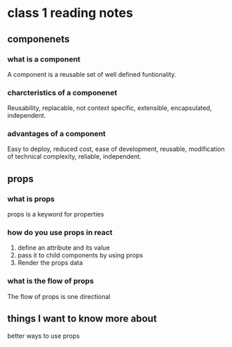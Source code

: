 # class 1 reading notes

## componenets

### what is a component

A component is a reusable set of well defined funtionality.

### charcteristics of a componenet

Reusability, replacable, not context specific, extensible, encapsulated, independent.

### advantages of a component

Easy to deploy, reduced cost, ease of development, reusable, modification of technical complexity, reliable, independent.

## props

### what is props

props is a keyword for properties

### how do you use props in react

1. define an attribute and its value
2. pass it to child components by using props
3. Render the props data

### what is the flow of props

The flow of props is one directional

## things I want to know more about

better ways to use props
